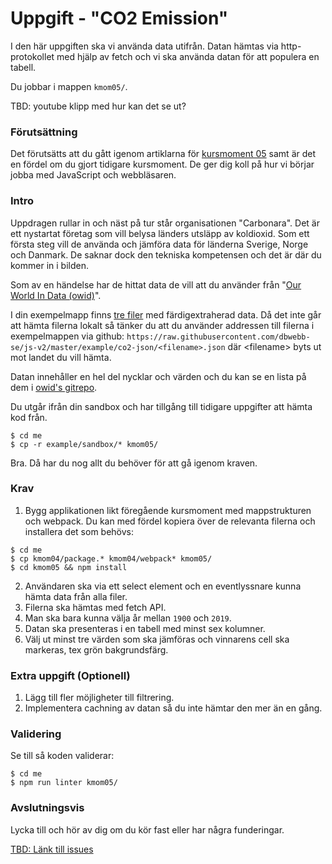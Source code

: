 # Uppgift - "CO2 Emission"

I den här uppgiften ska vi använda data utifrån. Datan hämtas via http-protokollet med hjälp av fetch och vi ska använda datan för att populera en tabell.

Du jobbar i mappen `kmom05/`.

TBD: youtube klipp med hur kan det se ut?


### Förutsättning

Det förutsätts att du gått igenom artiklarna för [kursmoment 05](../../articles/kmom05) samt är det en fördel om du gjort tidigare kursmoment. De ger dig koll på hur vi börjar jobba med JavaScript och webbläsaren.



### Intro

Uppdragen rullar in och näst på tur står organisationen "Carbonara". Det är ett nystartat företag som vill belysa länders utsläpp av koldioxid. Som ett första steg vill de använda och jämföra data för länderna Sverige, Norge och Danmark. De saknar dock den tekniska kompetensen och det är där du kommer in i bilden.

Som av en händelse har de hittat data de vill att du använder från "[Our World In Data (owid)](https://ourworldindata.org/co2-and-other-greenhouse-gas-emissions)".

I din exempelmapp finns [tre filer](../../example/co2-json) med färdigextraherad data. Då det inte går att hämta filerna lokalt så tänker du att du använder addressen till filerna i exempelmappen via github: `https://raw.githubusercontent.com/dbwebb-se/js-v2/master/example/co2-json/<filename>.json` där &lt;filename&gt; byts ut mot landet du vill hämta.

Datan innehåller en hel del nycklar och värden och du kan se en lista på dem i [owid's gitrepo](https://github.com/owid/co2-data/blob/master/owid-co2-codebook.csv).


Du utgår ifrån din sandbox och har tillgång till tidigare uppgifter att hämta kod från.

```console
$ cd me
$ cp -r example/sandbox/* kmom05/
```

Bra. Då har du nog allt du behöver för att gå igenom kraven.



### Krav

1. Bygg applikationen likt föregående kursmoment med mappstrukturen och webpack. Du kan med fördel kopiera över de relevanta filerna och installera det som behövs:

```console
$ cd me
$ cp kmom04/package.* kmom04/webpack* kmom05/
$ cd kmom05 && npm install
```

2. Användaren ska via ett select element och en eventlyssnare kunna hämta data från alla filer.
3. Filerna ska hämtas med fetch API.
4. Man ska bara kunna välja år mellan `1900` och `2019`.
5. Datan ska presenteras i en tabell med minst sex kolumner.
6. Välj ut minst tre värden som ska jämföras och vinnarens cell ska markeras, tex grön bakgrundsfärg.



### Extra uppgift (Optionell)

1. Lägg till fler möjligheter till filtrering.
1. Implementera cachning av datan så du inte hämtar den mer än en gång.



### Validering

Se till så koden validerar:

```console
$ cd me
$ npm run linter kmom05/
```



### Avslutningsvis

Lycka till och hör av dig om du kör fast eller har några funderingar.

[TBD: Länk till issues](#)
